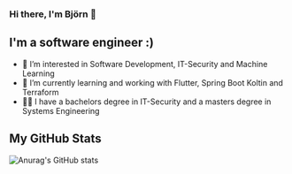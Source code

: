### Hi there, I'm Björn 👋

## I'm a software engineer :)
- 👀 I’m interested in Software Development, IT-Security and Machine Learning
- 🌱 I’m currently learning and working with Flutter, Spring Boot Koltin and Terraform
- 👨‍🎓 I have a bachelors degree in IT-Security and a masters degree in Systems Engineering

## My GitHub Stats

![Anurag's GitHub stats](https://github-readme-stats.vercel.app/api?username=bjoernpy&show_icons=true&theme=vision-friendly-dark)
